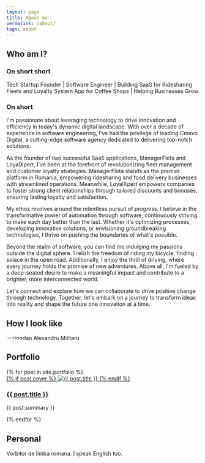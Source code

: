 ```yaml
---
layout: page
title: About me
permalink: /about/
tags: about
---
```


## Who am I?

### On short short

Tech Startup Founder | Software Engineer | Building SaaS for Ridesharing Fleets and Loyalty System App for Coffee Shops | Helping Businesses Grow

### On short

I'm passionate about leveraging technology to drive innovation and efficiency in today's dynamic digital landscape. With over a decade of experience in software engineering, I've had the privilege of leading Cmevo Digital, a cutting-edge software agency dedicated to delivering top-notch solutions.

As the founder of two successful SaaS applications, ManagerFlota and LoyalXpert, I've been at the forefront of revolutionizing fleet management and customer loyalty strategies. ManagerFlota stands as the premier platform in Romania, empowering ridesharing and food delivery businesses with streamlined operations. Meanwhile, LoyalXpert empowers companies to foster strong client relationships through tailored discounts and bonuses, ensuring lasting loyalty and satisfaction.

My ethos revolves around the relentless pursuit of progress. I believe in the transformative power of automation through software, continuously striving to make each day better than the last. Whether it's optimizing processes, developing innovative solutions, or envisioning groundbreaking technologies, I thrive on pushing the boundaries of what's possible.

Beyond the realm of software, you can find me indulging my passions outside the digital sphere. I relish the freedom of riding my bicycle, finding solace in the open road. Additionally, I enjoy the thrill of driving, where every journey holds the promise of new adventures. Above all, I'm fueled by a deep-seated desire to make a meaningful impact and contribute to a brighter, more interconnected world.

Let's connect and explore how we can collaborate to drive positive change through technology. Together, let's embark on a journey to transform ideas into reality and shape the future one innovation at a time.

## How I look like

<img src="{{ site.baseurl }}/images/me-03.jpg" alt="Bogdan Alexandru Militaru" class="avatar"  style="max-height: 400px;border-radius: 50%;display: block;margin: 0 auto;"/>

## Portfolio

<div class="portfolio">
    <div class="posts" id="search-container">
        {% for post in site.portfolio %}
        <div class="post">
            <a href="{{ post.url | prepend: site.baseurl }}" class="post-link">
                {% if post.cover %}
                <span class="cover">
                    <img src="{{ post.cover }}" alt="{{ post.title }}"/>
                </span>
                {% endif %}
                <h3 class="post-title">{{ post.title }}</h3>
            </a>
            <p class="post-summary">{{ post.summary }}</p>
        </div>
        {% endfor %}
    </div>
</div>

## Personal

Vorbitor de limba romana. I speak English too.
